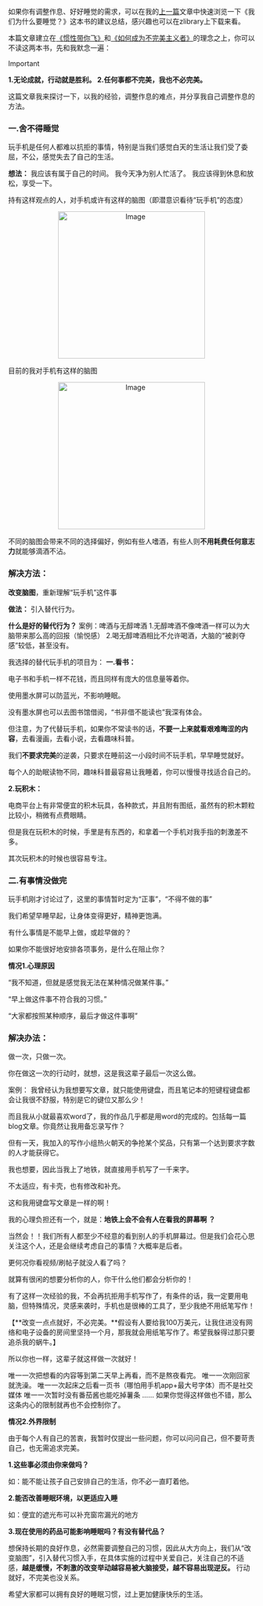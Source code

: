 如果你有调整作息、好好睡觉的需求，可以在我的[上一篇](https://lailo1.github.io/post/fei-yao-gao-ding-tuo-yan-yu-lan-duo-cai-neng-xing-dong-%EF%BC%9F-fei-yao-zi-lv-cai-neng-shui-hao-%EF%BC%9F-liang-ben-shui-qian-du-wu-tui-jian.html)文章中快速浏览一下《我们为什么要睡觉？》这本书的建议总结，感兴趣也可以在zlibrary上下载来看。

本篇文章建立在[《惯性带你飞》](https://lailo1.github.io/post/qing-yi-cheng-gong-%EF%BC%8C-yang-cheng-xi-guan-de-jiao-cheng-%E3%80%82%E3%80%8A-guan-xing-dai-ni-fei-%E3%80%8B%E3%80%8A-xiao-xue-wen-%E3%80%8B-du-shu-bi-ji.html)和[《如何成为不完美主义者》](https://lailo1.github.io/post/fei-yao-gao-ding-tuo-yan-yu-lan-duo-cai-neng-xing-dong-%EF%BC%9F-fei-yao-zi-lv-cai-neng-shui-hao-%EF%BC%9F-liang-ben-shui-qian-du-wu-tui-jian.html)的理念之上，你可以不读这两本书，先和我默念一遍：
> [!IMPORTANT]
> **1.无论成就，行动就是胜利。
2.任何事都不完美，我也不必完美。**

这篇文章我来探讨一下，以我的经验，调整作息的难点，并分享我自己调整作息的方法。

### 一.舍不得睡觉
玩手机是任何人都难以抗拒的事情，特别是当我们感觉白天的生活让我们受了委屈，不公，感觉失去了自己的生活。

**想法：**
我应该有属于自己的时间。
我今天净为别人忙活了。
我应该得到休息和放松，享受一下。


持有这样观点的人，对手机或许有这样的脑图（即潜意识看待“玩手机”的态度）

<p align="center">
  <img width="300" height="300" alt="Image" src="https://github.com/user-attachments/assets/5fcffaa2-ae1c-4d99-85b9-8d29b0a8bf83" />
</p>

目前的我对手机有这样的脑图

<p align="center">
<img width="300" height="300" alt="Image" src="https://github.com/user-attachments/assets/4400161f-3fa5-4c9d-b083-927332d15a3a" />
</p>

不同的脑图会带来不同的选择偏好，例如有些人嗜酒，有些人则**不用耗费任何意志力**就能够滴酒不沾。

### **解决方法：**
**改变脑图**，重新理解“玩手机”这件事

**做法：**
引入替代行为。

**什么是好的替代行为？**
案例：啤酒与无醇啤酒
1.无醇啤酒不像啤酒一样可以为大脑带来那么高的回报（愉悦感）
2.喝无醇啤酒相比不允许喝酒，大脑的“被剥夺感”较低，甚至没有。

我选择的替代玩手机的项目为：
**一.看书：**

电子书和手机一样不花钱，而且同样有庞大的信息量等着你。

使用墨水屏可以防蓝光，不影响睡眠。

没有墨水屏也可以去图书馆借阅，“书非借不能读也”我深有体会。

但注意，为了代替玩手机，如果你不常读书的话，**不要一上来就看艰难晦涩的内容**，去看漫画，去看小说，去看趣味科普。

我们**不要求完美**的逆袭，只要求在睡前这一小段时间不玩手机，早早睡觉就好。

每个人的助眠读物不同，趣味科普最容易让我睡着，你可以慢慢寻找适合自己的。

**2.玩积木：**

电商平台上有非常便宜的积木玩具，各种款式，并且附有图纸，虽然有的积木颗粒比较小，稍微有点费眼睛。

但是我在玩积木的时候，手里是有东西的，和拿着一个手机对我手指的刺激差不多。

其次玩积木的时候也很容易专注。

### 二.有事情没做完

玩手机刚才讨论过了，这里的事情暂时定为“正事”，“不得不做的事”

我们希望早睡早起，让身体变得更好，精神更饱满。

有什么事情是不能早上做，或趁早做的？

如果你不能很好地安排各项事务，是什么在阻止你？

**情况1.心理原因**

“我不知道，但就是感觉我无法在某种情况做某件事。”

“早上做这件事不符合我的习惯。”

“大家都按照某种顺序，最后才做这件事啊”

### 解决办法：

做一次，只做一次。

你在做这一次的行动时，就想，这是我这辈子最后一次这么做。

案例：
我曾经认为我想要写文章，就只能使用键盘，而且笔记本的短键程键盘都会让我很不舒服，特别是它的键位又那么少！

而且我从小就最喜欢word了，我的作品几乎都是用word的完成的。包括每一篇blog文章。你竟然让我用备忘录写作？

但有一天，我加入的写作小组热火朝天的争抢某个奖品，只有第一个达到要求字数的人才能获得它。

我也想要，因此当我上了地铁，就直接用手机写了一千来字。

不太适应，有卡壳，也有修改和补充。

这和我用键盘写文章是一样的啊！

我的心理负担还有一个，就是：**地铁上会不会有人在看我的屏幕啊 ？**

当然会！！我们所有人都至少不经意的看到别人的手机屏幕过。但是我们会花心思关注这个人，还是会继续考虑自己的事情？大概率是后者。

更何况你看视频/刷帖子就没人看了吗？

就算有很闲的想要分析你的人，你干什么他们都会分析你的！

有了这样一次经验的我，不会再抗拒用手机写作了，有条件的话，我一定要用电脑，但特殊情况，灵感来袭时，手机也是很棒的工具了，至少我绝不用纸笔写作！

【**改变一点点就好，不必完美。**假设有人要给我100万美元，让我住进没有网络和电子设备的房间里坚持一个月，那我就会用纸笔写作了。希望我躲得过那只要追杀我的蜗牛。】

所以你也一样，这辈子就这样做一次就好！

唯一一次把想看的内容等到第二天早上再看，而不是熬夜看完。
唯一一次刚回家就洗澡。
唯一一次起床之后看一页书（哪怕用手机app+最大号字体）而不是社交媒体
唯一一次暂时没有番茄酱也能吃掉薯条
……
如果你觉得这样做也不错，那么这条内心的限制就再也不会控制你了。

**情况2.外界限制**

由于每个人有自己的苦衷，我暂时仅提出一些问题，你可以问问自己，但不要苛责自己，也无需追求完美。

**1.这些事必须由你来做吗？**

如：能不能让孩子自己安排自己的生活，你不必一直盯着他。

**2.能否改善睡眠环境，以更适应入睡**

如：便宜的遮光布可以补充窗帘漏光的地方

**3.现在使用的药品可能影响睡眠吗？有没有替代品？**

想保持长期的良好作息，必然需要调整自己的习惯，因此从大方向上，我们从“改变脑图”，引入替代习惯入手，在具体实施的过程中关爱自己，关注自己的不适感，**越是缓慢，不刺激的改变举动越容易被大脑接受，越不容易出现逆反。**
行动就好，不完美也没关系。

希望大家都可以拥有良好的睡眠习惯，过上更加健康快乐的生活。
